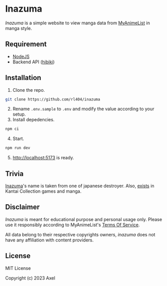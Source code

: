 # Inazuma

_Inazuma_ is a simple website to view manga data from [MyAnimeList](https://myanimelist.net) in manga style.

## Requirement

- [NodeJS](https://nodejs.org/)
- Backend API ([hibiki](https://github.com/rl404/hibiki))

## Installation

1. Clone the repo.

```sh
git clone https://github.com/rl404/inazuma
```

2. Rename `.env.sample` to `.env` and modify the value according to your setup.
3. Install depedencies.

```sh
npm ci
```

4. Start.

```sh
npm run dev
```

5. [http://localhost:5173](http://localhost:5173) is ready.

## Trivia

[Inazuma](<https://en.wikipedia.org/wiki/Japanese_destroyer_Inazuma_(1932)>)'s name is taken from one of japanese destroyer. Also, [exists](https://en.kancollewiki.net/Inazuma) in Kantai Collection games and manga.

## Disclaimer

_Inazuma_ is meant for educational purpose and personal usage only. Please use it responsibly according to MyAnimeList's [Terms Of Service](https://myanimelist.net/about/terms_of_use).

All data belong to their respective copyrights owners, _inazuma_ does not have any affiliation with content providers.

## License

MIT License

Copyright (c) 2023 Axel
